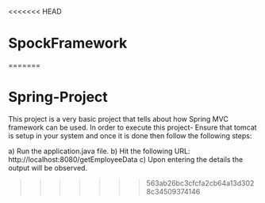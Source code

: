 <<<<<<< HEAD
# SpockFramework
=======
# Spring-Project

This project is a very basic project that tells about how Spring MVC framework can be used. In order to execute this project- Ensure that tomcat is setup in your system and once it is done then follow the following steps:

 a) Run the application.java file.
 b) Hit the following URL: http://localhost:8080/getEmployeeData
 c) Upon entering the details the output will be observed.
>>>>>>> 563ab26bc3cfcfa2cb64a13d3028c34509374146
